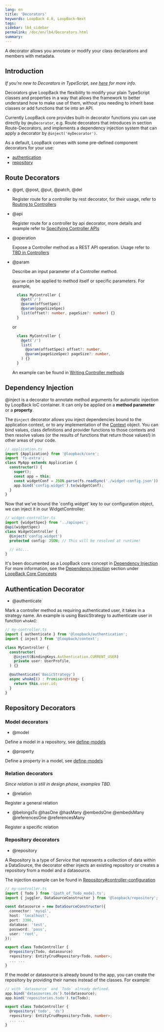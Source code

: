 ```yaml
---
lang: en
title: 'Decorators'
keywords: LoopBack 4.0, LoopBack-Next
tags:
sidebar: lb4_sidebar
permalink: /doc/en/lb4/Decorators.html
summary:
---
```


A decorator allows you annotate or modify your class declarations and members with metadata.

## Introduction

*If you're new to Decorators in TypeScript, see [here](https://www.typescriptlang.org/docs/handbook/decorators.html) for more info.*

Decorators give LoopBack the flexibility to modify your plain TypeScript classes and properties in a way that allows the framework to better understand how to make use of them, without you needing to inherit base classes or add functions that tie into an API.

Currently LoopBack core provides built-in decorator functions you can use directly by `@myDecorator`, e.g. Route decorators that introduces in section Route-Decorators, and implements a dependency injection system that can apply a decorator by `@inject('myDecorator')`. 

As a default, LoopBack comes with some pre-defined component decorators for your use:
- [authentication](#authentication-decorators)
- [repository](#repository-decorators)

## Route Decorators
- @get, @post, @put, @patch, @del

  Register route for a controller by rest decorator, for their usage, refer to [Routing to Controllers](controller.htm#Routing-to-Controllers)

- @api

  Register route for a controller by api decorator, more details and example refer to [Specifying Controller APIs](controllers.htm#Specifying-Controller-APIs)

- @operation

  Expose a Controller method as a REST API operation. Usage refer to [TBD in Controllers](controllers.htm#)

- @param

  Describe an input parameter of a Controller method. 
  
  `@param` can be applied to method itself or specific parameters. For example,

  ```ts
    class MyController {
      @get('/')
      @param(offsetSpec)
      @param(pageSizeSpec)
      list(offset?: number, pageSize?: number) {}
    }
  ```

  or
  
  ```ts
    class MyController {
      @get('/')
      list(
        @param(offsetSpec) offset?: number,
        @param(pageSizeSpec) pageSize?: number,
      ) {}
    }
  ```
  
  An example can be found in [Writing Controller methods](controller.htm#Writing-Controller-methods)
  
## Dependency Injection

@inject is a decorator to annotate method arguments for automatic injection by LoopBack IoC container. It can only be applied on a **method parameter** or a **property**.

The `@inject` decorator allows you inject dependencies bound to the application context, or
to any implementation of the [Context](#context) object. You can bind values, class definitions and 
provider functions to those contexts and then resolve values (or the results of functions that return those 
values!) in other areas of your code.

```ts
// application.ts
import {Application} from '@loopback/core';
import 'fs-extra';
class MyApp extends Application {
  constructor() {
    super();
    const app = this;
    const widgetConf = JSON.parse(fs.readSync('./widget-config.json'));
    app.bind('config.widget').to(widgetConf);
  }
}
```
Now that we've bound the 'config.widget' key to our configuration object, we can inject it in our WidgetController:

```ts
// widget-controller.ts
import {widgetSpec} from '../apispec';
@api(widgetSpec)
class WidgetController {
  @inject('config.widget')
  protected config: JSON; // This will be resolved at runtime!

  // etc...
}
```

It's been documented as a LoopBack core concept in [Dependency Injection](Dependency-Injection.htm)
For more information, see the [Dependency Injection](Dependency-Injection.htm) section under [LoopBack Core Concepts](Concepts.htm)


## Authentication Decorator

- @authenticate

Mark a controller method as requiring authenticated user, it takes in a strategy name. An example is using BasicStrategy to authenticate user in function `whoAmI`:

```ts
// my-controller.ts
import { authenticate } from '@loopback/authentication';
import { inject } from '@loopback/context';

class MyController {
  constructor(
    @inject(BindingKeys.Authentication.CURRENT_USER)
    private user: UserProfile,
  ) {}

  @authenticate('BasicStrategy')
  async whoAmI() : Promise<string> {
    return this.user.id;
  }
}
```

## Repository Decorators

### Model decorators

- @model

Define a model in a repository, see [define-models](http://loopback.io/doc/en/lb4/Repositories.html#define-models)

- @property

Define a property in a model, see [define-models](http://loopback.io/doc/en/lb4/Repositories.html#define-models)

### Relation decorators

*Since relation is still in design phase, examples TBD.*

- @relation

Register a general relation

- @belongsTo @hasOne @hasMany @embedsOne @embedsMany @referencesOne @referencesMany

Register a specific relation

### Repository decorators

- @repository

A Repository is a type of _Service_ that represents a collection of data within a DataSource, the decorator either injects an existing repository or creates a repository from a model and a datasource.

The injection example can be found in [Repository#controller-configuration](Repositories.html#controller-configuration)

```ts
// my-controller.ts
import { Todo } from '{path_of_Todo_mode}.ts';
import { juggler, DataSourceConstructor } from '@loopback/repository';

const datasource = new DataSourceConstructor({
  connector: 'mysql',
  host: 'localhost',
  port: 3306,
  database: 'test',
  password: 'pass',
  user: 'root',
});

export class TodoController {
  @repository(Todo, datasource)
  repository: EntityCrudRepository<Todo, number>;
  ... ...
}
```
If the model or datasource is already bound to the app, you can create the repository by providing their names instead of the classes. For example:

```ts
// with `datasource` and `Todo` already defined.
app.bind('datasources.ds').to(datasource);
app.bind('repositories.todo').to(Todo);

export class TodoController {
  @repository('todo', 'ds')
  repository: EntityCrudRepository<Todo, number>;
  ... ...
}
```
